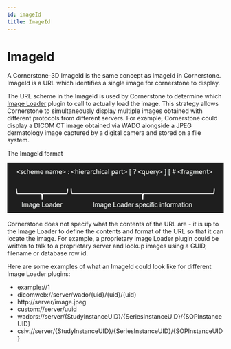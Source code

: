 ```yaml
---
id: imageId
title: ImageId
---
```



# ImageId

A Cornerstone-3D ImageId is the same concept as ImageId in Cornerstone. ImageId is a URL which identifies a single image for cornerstone to display.

The URL scheme in the ImageId is used by Cornerstone to determine which [Image Loader](./imageLoader.md) plugin to call to actually load the image. This strategy allows Cornerstone to simultaneously display multiple images obtained with different protocols from different servers. For example, Cornerstone could display a DICOM CT image obtained via WADO alongside a JPEG dermatology image captured by a digital camera and stored on a file system.

The ImageId format

![image-id-format](./../assets/image-id-format.png)



Cornerstone does not specify what the contents of the URL are - it is up to the Image Loader to define the contents and format of the URL so that it can locate the image. For example, a proprietary Image Loader plugin could be written to talk to a proprietary server and lookup images using a GUID, filename or database row id.

Here are some examples of what an ImageId could look like for different Image Loader plugins:

- example://1
- dicomweb://server/wado/{uid}/{uid}/{uid}
- http://server/image.jpeg
- custom://server/uuid
- wadors://server/{StudyInstanceUID}/{SeriesInstanceUID}/{SOPInstanceUID}
- csiv://server/{StudyInstanceUID}/{SeriesInstanceUID}/{SOPInstanceUID}
